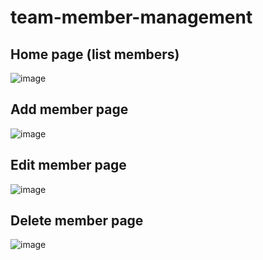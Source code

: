 # team-member-management

## Home page (list members)
![image](https://user-images.githubusercontent.com/57620352/145916450-a268fa85-d704-44db-968c-b09f23810f60.png)

## Add member page
![image](https://user-images.githubusercontent.com/57620352/145917256-2379ac12-d922-4865-822e-631622730c1d.png)

## Edit member page
![image](https://user-images.githubusercontent.com/57620352/145917287-41754ee8-c691-4953-a6d0-ebcf92638022.png)

## Delete member page
![image](https://user-images.githubusercontent.com/57620352/145917323-98345ddc-7510-4772-bbc2-f8d8fddc59c4.png)
